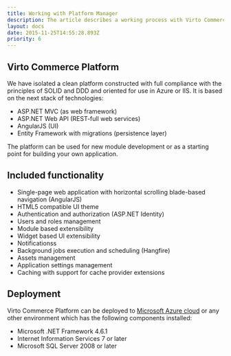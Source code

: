 ```yaml
---
title: Working with Platform Manager
description: The article describes a working process with Virto Commerce Platform Manager
layout: docs
date: 2015-11-25T14:55:28.893Z
priority: 6
---
```

## Virto Commerce Platform

We have isolated a clean platform constructed with full compliance with the principles of SOLID and DDD and oriented for use in Azure or IIS. It is based on the next stack of technologies:
* ASP.NET MVC (as web framework)
* ASP.NET Web API (REST-full web services)
* AngularJS (UI)
* Entity Framework with migrations (persistence layer)

The platform can be used for new module development or as a starting point for building your own application.

## Included functionality
* Single-page web application with horizontal scrolling blade-based navigation (AngularJS)
* HTML5 compatible UI theme
* Authentication and authorization (ASP.NET Identity)
* Users and roles management
* Module based extensibility
* Widget based UI extensibility
* Notificationss
* Background jobs execution and scheduling (Hangfire)
* Assets management
* Application settings management
* Caching with support for cache provider extensions

## Deployment

Virto Commerce Platform can be deployed to <a class="crosslink" href="https://virtocommerce.com/" target="_blank">Microsoft Azure cloud</a> or any other environment which has the following components installed:
* Microsoft .NET Framework 4.6.1
* Internet Information Services 7 or later
* Microsoft SQL Server 2008 or later